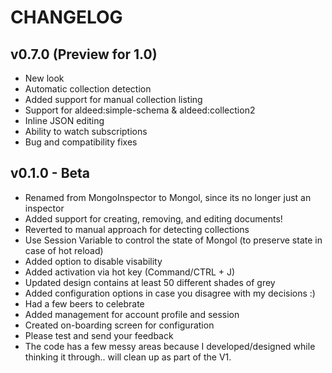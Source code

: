 CHANGELOG
====================

v0.7.0 (Preview for 1.0)
------------------------
 - New look
 - Automatic collection detection
 - Added support for manual collection listing
 - Support for aldeed:simple-schema & aldeed:collection2
 - Inline JSON editing
 - Ability to watch subscriptions
 - Bug and compatibility fixes

v0.1.0 - Beta
-------------
 - Renamed from MongoInspector to Mongol, since its no longer just an inspector
 - Added support for creating, removing, and editing documents!
 - Reverted to manual approach for detecting collections
 - Use Session Variable to control the state of Mongol (to preserve state in case of hot reload)
 - Added option to disable visability
 - Added activation via hot key (Command/CTRL + J)
 - Updated design contains at least 50 different shades of grey
 - Added configuration options in case you disagree with my decisions :)
 - Had a few beers to celebrate
 - Added management for account profile and session
 - Created on-boarding screen for configuration
 - Please test and send your feedback
 - The code has a few messy areas because I developed/designed while thinking it through.. will clean up as part of the V1.